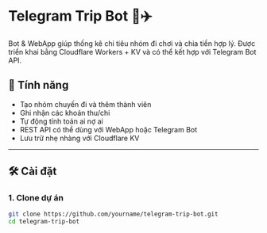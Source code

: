 # Telegram Trip Bot 🧾✈️

Bot & WebApp giúp thống kê chi tiêu nhóm đi chơi và chia tiền hợp lý. Được triển khai bằng Cloudflare Workers + KV và có thể kết hợp với Telegram Bot API.

## 🔧 Tính năng

- Tạo nhóm chuyến đi và thêm thành viên
- Ghi nhận các khoản thu/chi
- Tự động tính toán ai nợ ai
- REST API có thể dùng với WebApp hoặc Telegram Bot
- Lưu trữ nhẹ nhàng với Cloudflare KV

---

## 🛠️ Cài đặt

### 1. Clone dự án
```bash
git clone https://github.com/yourname/telegram-trip-bot.git
cd telegram-trip-bot

